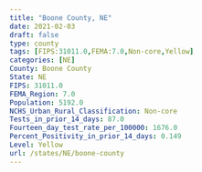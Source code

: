 ```yaml
---
title: "Boone County, NE"
date: 2021-02-03
draft: false
type: county
tags: [FIPS:31011.0,FEMA:7.0,Non-core,Yellow]
categories: [NE]
County: Boone County
State: NE
FIPS: 31011.0
FEMA_Region: 7.0
Population: 5192.0
NCHS_Urban_Rural_Classification: Non-core
Tests_in_prior_14_days: 87.0
Fourteen_day_test_rate_per_100000: 1676.0
Percent_Positivity_in_prior_14_days: 0.149
Level: Yellow
url: /states/NE/boone-county
---
```



